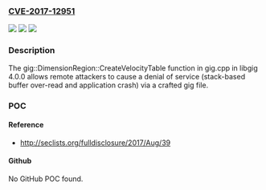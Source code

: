### [CVE-2017-12951](https://cve.mitre.org/cgi-bin/cvename.cgi?name=CVE-2017-12951)
![](https://img.shields.io/static/v1?label=Product&message=n%2Fa&color=blue)
![](https://img.shields.io/static/v1?label=Version&message=n%2Fa&color=blue)
![](https://img.shields.io/static/v1?label=Vulnerability&message=n%2Fa&color=brighgreen)

### Description

The gig::DimensionRegion::CreateVelocityTable function in gig.cpp in libgig 4.0.0 allows remote attackers to cause a denial of service (stack-based buffer over-read and application crash) via a crafted gig file.

### POC

#### Reference
- http://seclists.org/fulldisclosure/2017/Aug/39

#### Github
No GitHub POC found.

